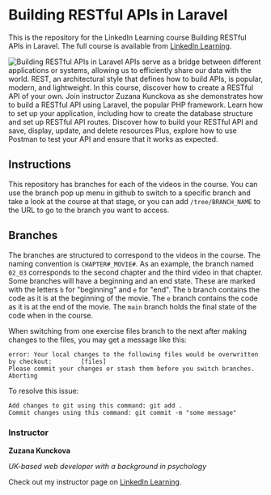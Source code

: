 # Building RESTful APIs in Laravel

This is the repository for the LinkedIn Learning course Building RESTful APIs in Laravel. The full course is available from [LinkedIn Learning][lil-course-url].

![Building RESTful APIs in Laravel][lil-thumbnail-url] 
APIs serve as a bridge between different applications or systems, allowing us to efficiently share our data with the world. REST, an architectural style that defines how to build APIs, is popular, modern, and lightweight. In this course, discover how to create a RESTful API of your own. Join instructor Zuzana Kunckova as she demonstrates how to build a RESTful API using Laravel, the popular PHP framework. Learn how to set up your application, including how to create the database structure and set up RESTful API routes. Discover how to build your RESTful API and save, display, update, and delete resources Plus, explore how to use Postman to test your API and ensure that it works as expected.

## Instructions
This repository has branches for each of the videos in the course. You can use the branch pop up menu in github to switch to a specific branch and take a look at the course at that stage, or you can add `/tree/BRANCH_NAME` to the URL to go to the branch you want to access.

## Branches
The branches are structured to correspond to the videos in the course. The naming convention is `CHAPTER#_MOVIE#`. As an example, the branch named `02_03` corresponds to the second chapter and the third video in that chapter. 
Some branches will have a beginning and an end state. These are marked with the letters `b` for "beginning" and `e` for "end". The `b` branch contains the code as it is at the beginning of the movie. The `e` branch contains the code as it is at the end of the movie. The `main` branch holds the final state of the code when in the course.

When switching from one exercise files branch to the next after making changes to the files, you may get a message like this:

    error: Your local changes to the following files would be overwritten by checkout:        [files]
    Please commit your changes or stash them before you switch branches.
    Aborting

To resolve this issue:
	
    Add changes to git using this command: git add .
	Commit changes using this command: git commit -m "some message"


### Instructor

**Zuzana Kunckova**

_UK-based web developer with a background in psychology_

Check out my instructor page on [LinkedIn Learning](https://www.linkedin.com/learning/instructors/zuzana-kunckova?u=104).

[lil-course-url]: https://www.linkedin.com/learning/building-restful-apis-in-laravel-8532490
[lil-thumbnail-url]: https://cdn.lynda.com/course/2877241/2877241-1616782607248-16x9.jpg
